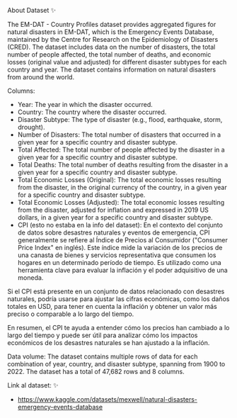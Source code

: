 About Dataset ✨

The EM-DAT - Country Profiles dataset provides aggregated figures for natural disasters in EM-DAT, which is the Emergency Events Database, maintained by the Centre for Research on the Epidemiology of Disasters (CRED). The dataset includes data on the number of disasters, the total number of people affected, the total number of deaths, and economic losses (original value and adjusted) for different disaster subtypes for each country and year. The dataset contains information on natural disasters from around the world.

Columns:

- Year: The year in which the disaster occurred.
- Country: The country where the disaster occurred.
- Disaster Subtype: The type of disaster (e.g., flood, earthquake, storm, drought).
- Number of Disasters: The total number of disasters that occurred in a given year for a specific country and disaster subtype.
- Total Affected: The total number of people affected by the disaster in a given year for a specific country and disaster subtype.
- Total Deaths: The total number of deaths resulting from the disaster in a given year for a specific country and disaster subtype.
- Total Economic Losses (Original): The total economic losses resulting from the disaster, in the original currency of the country, in a given year for a specific country and disaster subtype.
- Total Economic Losses (Adjusted): The total economic losses resulting from the disaster, adjusted for inflation and expressed in 2019 US dollars, in a given year for a specific country and disaster subtype.
- CPI (esto no estaba en la info del dataset): En el contexto del conjunto de datos sobre desastres naturales y eventos de emergencia, CPI generalmente se refiere al Índice de Precios al Consumidor ("Consumer Price Index" en inglés). Este índice mide la variación de los precios de una canasta de bienes y servicios representativa que consumen los hogares en un determinado período de tiempo. Es utilizado como una herramienta clave para evaluar la inflación y el poder adquisitivo de una moneda.

Si el CPI está presente en un conjunto de datos relacionado con desastres naturales, podría usarse para ajustar las cifras económicas, como los daños totales en USD, para tener en cuenta la inflación y obtener un valor más preciso o comparable a lo largo del tiempo.

En resumen, el CPI te ayuda a entender cómo los precios han cambiado a lo largo del tiempo y puede ser útil para analizar cómo los impactos económicos de los desastres naturales se han ajustado a la inflación.

Data volume:
The dataset contains multiple rows of data for each combination of year, country, and disaster subtype, spanning from 1900 to 2022. The dataset has a total of 47,682 rows and 8 columns.

Link al dataset: ✨

- https://www.kaggle.com/datasets/mexwell/natural-disasters-emergency-events-database

